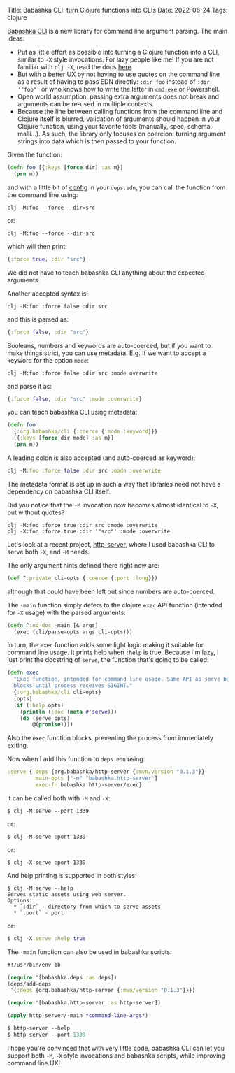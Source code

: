 Title: Babashka CLI: turn Clojure functions into CLIs
Date: 2022-06-24
Tags: clojure

[Babashka CLI](https://github.com/babashka/cli) is a new library for command line argument parsing.
The main ideas:

- Put as little effort as possible into turning a Clojure function into a CLI,
  similar to `-X` style invocations. For lazy people like me! If you are not
  familiar with `clj -X`, read the docs
  [here](https://clojure.org/reference/deps_and_cli#_execute_a_function).
- But with a better UX by not having to use quotes on the command line as a
  result of having to pass EDN directly: `:dir foo` instead of `:dir '"foo"'` or
  who knows how to write the latter in `cmd.exe` or Powershell.
- Open world assumption: passing extra arguments does not break and arguments
  can be re-used in multiple contexts.
- Because the line between calling functions from the command line and Clojure
  itself is blurred, validation of arguments should happen in your Clojure
  function, using your favorite tools (manually, spec, schema, malli...). As
  such, the library only focuses on coercion: turning argument strings into data
  which is then passed to your function.

Given the function:

``` clojure
(defn foo [{:keys [force dir] :as m}]
  (prn m))
```

and with a little bit of [config](https://github.com/babashka/cli#clojure-cli)
in your `deps.edn`, you can call the function from the command line using:

``` text
clj -M:foo --force --dir=src
```

or:

``` text
clj -M:foo --force --dir src
```

which will then print:

``` clojure
{:force true, :dir "src"}
```

We did not have to teach babashka CLI anything about the expected arguments.

Another accepted syntax is:

``` text
clj -M:foo :force false :dir src
```

and this is parsed as:

``` clojure
{:force false, :dir "src"}
```

Booleans, numbers and keywords are auto-coerced, but if you want to make things
strict, you can use metadata. E.g. if we want to accept a keyword for the option `mode`:

``` text
clj -M:foo :force false :dir src :mode overwrite
```

and parse it as:

``` clojure
{:force false, :dir "src" :mode :overwrite}
```

you can teach babashka CLI using metadata:

``` clojure
(defn foo
  {:org.babashka/cli {:coerce {:mode :keyword}}}
  [{:keys [force dir mode] :as m}]
  (prn m))
```

A leading colon is also accepted (and auto-coerced as keyword):

``` clojure
clj -M:foo :force false :dir src :mode :overwrite
```

The metadata format is set up in such a way that libraries need not have a dependency on babashka CLI itself.

Did you notice that the `-M` invocation now becomes almost identical to `-X`,
but without quotes?

``` text
clj -M:foo :force true :dir src :mode :overwrite
clj -X:foo :force true :dir '"src"' :mode :overwrite
```

Let's look at a recent project,
[http-server](https://github.com/babashka/http-server), where I used babashka
CLI to serve both `-X`, and `-M` needs.

The only argument hints defined there right now are:

``` clojure
(def ^:private cli-opts {:coerce {:port :long}})
```

although that could have been left out since numbers are auto-coerced.

The `-main` function simply defers to the clojure `exec` API function (intended
for `-X` usage) with the parsed arguments:

``` clojure
(defn ^:no-doc -main [& args]
  (exec (cli/parse-opts args cli-opts)))
```

In turn, the `exec` function adds some light logic making it suitable for
command line usage. It prints help when `:help` is true. Because I'm lazy, I just print the docstring of `serve`, the function that's going to be called:


``` clojure
(defn exec
  "Exec function, intended for command line usage. Same API as serve but
  blocks until process receives SIGINT."
  {:org.babashka/cli cli-opts}
  [opts]
  (if (:help opts)
    (println (:doc (meta #'serve)))
    (do (serve opts)
        @(promise))))
```

Also the `exec` function blocks, preventing the process from immediately
exiting.

Now when I add this function to `deps.edn` using:

``` clojure
:serve {:deps {org.babashka/http-server {:mvn/version "0.1.3"}}
        :main-opts ["-m" "babashka.http-server"]
        :exec-fn babashka.http-server/exec}
```

it can be called both with `-M` and `-X`:

``` text
$ clj -M:serve --port 1339
```

or:

``` text
$ clj -M:serve :port 1339
```

or:

``` text
$ clj -X:serve :port 1339
```

And help printing is supported in both styles:

``` text
$ clj -M:serve --help
Serves static assets using web server.
Options:
  * `:dir` - directory from which to serve assets
  * `:port` - port
```

or:

``` clojure
$ clj -X:serve :help true
```

The `-main` function can also be used in babashka scripts:

``` clojure
#!/usr/bin/env bb

(require '[babashka.deps :as deps])
(deps/add-deps
 '{:deps {org.babashka/http-server {:mvn/version "0.1.3"}}})

(require '[babashka.http-server :as http-server])

(apply http-server/-main *command-line-args*)
```

``` clojure
$ http-server --help
$ http-server --port 1339
```

I hope you're convinced that with very little code, babashka CLI can let you
support both `-M`, `-X` style invocations and babashka scripts, while improving
command line UX!
